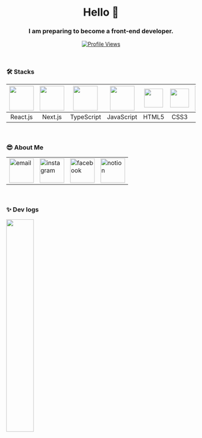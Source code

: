 <h1 align="center">Hello 👋</h1>
<h3 align="center">I am preparing to become a front-end developer.</h3>
<p align="center">
  <a href="https://hits.seeyoufarm.com">
    <img src="https://hits.seeyoufarm.com/api/count/incr/badge.svg?url=https%3A%2F%2Fgithub.com%2Fchangwooyu1213%40gmail.com&count_bg=%2379C83D&title_bg=%23555555&icon=&icon_color=%23E7E7E7&title=ProfileViews&edge_flat=false" alt="Profile Views" />
  </a>
</p>


<br>

### 🛠️ Stacks 

| <img src="https://techstack-generator.vercel.app/react-icon.svg" width="65" height="65" /> |<img src="https://camo.githubusercontent.com/61135e092352a622c04c8564bc958cc757cc15909fb8499c01e6ab69d520da85/68747470733a2f2f736b696c6c69636f6e732e6465762f69636f6e733f693d6e6578746a73" width="65" height="65" /> | <img src="https://techstack-generator.vercel.app/ts-icon.svg" width="65" height="65"/> | <img src="https://techstack-generator.vercel.app/js-icon.svg" width="65" height="65"/> | <img src="https://cdn-icons-png.freepik.com/256/15474/15474213.png?ga=GA1.2.1015079129.1720872111&semt=ais_hybrid" width="50" height="50" /> | <img src="https://cdn-icons-png.freepik.com/256/11516/11516361.png?ga=GA1.2.1015079129.1720872111&semt=ais_hybrid" width="50" height="50" /> | <img src="https://techstack-generator.vercel.app/github-icon.svg" width="65" height="65" /> | <img src="https://user-images.githubusercontent.com/25181517/192108372-f71d70ac-7ae6-4c0d-8395-51d8870c2ef0.png" width="65" height="65" /> |
| :---: | :---: | :---: | :---: | :---: | :---: | :---: | :---: |
| React.js | Next.js | TypeScript | JavaScript | HTML5 | CSS3 | GitHub | Git |

<br>

### 😎 About Me

<table>
    <tr>
        <td>
            <a href="mailto:changwooyu1213@gmail.com">
                <img src="https://cdn-icons-png.flaticon.com/512/5968/5968534.png" width="65" height="65" alt="email" />
            </a>
        </td>
        <td>
            <a href="https://www.instagram.com/yu__ckd/">
                <img src="https://cdn-icons-png.freepik.com/256/1384/1384063.png?ga=GA1.2.1015079129.1720872111&semt=ais_hybrid" width="65" height="65" alt="instagram" />
            </a>
        </td>
        <td>
            <a href="https://www.facebook.com/https://www.facebook.com/profile.php?id=100008436759642">
                <img src="https://cdn-icons-png.freepik.com/256/5968/5968764.png?ga=GA1.1.1015079129.1720872111&semt=ais_hybrid" width="65" height="65" alt="facebook" />
            </a>
        </td>
        <td>
            <a href="https://www.notion.so/c4a28626a06d451bb49e14886c88fa22">
                <img src="https://cdn.digitaltoday.co.kr/news/photo/202008/244369_212315_639.jpg" width="65" height="65" alt="notion" />
            </a>
        </td>
    </tr>
</table>

<br>

### ✨ Dev logs

<a href="https://github.com/anuraghazra/github-readme-stats">
    <img src="https://github-readme-stats.vercel.app/api/top-langs/?username=changwoo-yu&layout=donut&show_icons=true&theme=material-palenight&hide_border=true&bg_color=20232a&icon_color=58A6FF&text_color=fff&title_color=58A6FF&count_private=true&exclude_repo=Face-Transfer-Application" width=38% />
</a>    
